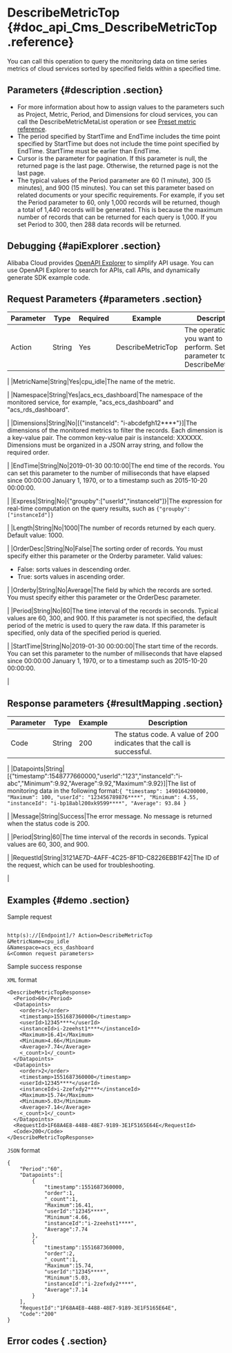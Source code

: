 # DescribeMetricTop {#doc_api_Cms_DescribeMetricTop .reference}

You can call this operation to query the monitoring data on time series metrics of cloud services sorted by specified fields within a specified time.

## Parameters {#description .section}

-   For more information about how to assign values to the parameters such as Project, Metric, Period, and Dimensions for cloud services, you can call the DescribeMetricMetaList operation or see [Preset metric reference](~~28619~~).
-   The period specified by StartTime and EndTime includes the time point specified by StartTime but does not include the time point specified by EndTime. StartTime must be earlier than EndTime.
-   Cursor is the parameter for pagination. If this parameter is null, the returned page is the last page. Otherwise, the returned page is not the last page.
-   The typical values of the Period parameter are 60 \(1 minute\), 300 \(5 minutes\), and 900 \(15 minutes\). You can set this parameter based on related documents or your specific requirements. For example, if you set the Period parameter to 60, only 1,000 records will be returned, though a total of 1,440 records will be generated. This is because the maximum number of records that can be returned for each query is 1,000. If you set Period to 300, then 288 data records will be returned.

## Debugging {#apiExplorer .section}

Alibaba Cloud provides [OpenAPI Explorer](https://api.aliyun.com/#product=Cms&api=DescribeMetricTop) to simplify API usage. You can use OpenAPI Explorer to search for APIs, call APIs, and dynamically generate SDK example code.

## Request Parameters {#parameters .section}

|Parameter|Type|Required|Example|Description|
|---------|----|--------|-------|-----------|
|Action|String|Yes|DescribeMetricTop|The operation that you want to perform. Set this parameter to DescribeMetricTop.

 |
|MetricName|String|Yes|cpu\_idle|The name of the metric.

 |
|Namespace|String|Yes|acs\_ecs\_dashboard|The namespace of the monitored service, for example, "acs\_ecs\_dashboard" and "acs\_rds\_dashboard".

 |
|Dimensions|String|No|\[\{"instanceId": "i-abcdefgh12\*\*\*\*"\}\]|The dimensions of the monitored metrics to filter the records. Each dimension is a key-value pair. The common key-value pair is instanceId: XXXXXX. Dimensions must be organized in a JSON array string, and follow the required order.

 |
|EndTime|String|No|2019-01-30 00:10:00|The end time of the records. You can set this parameter to the number of milliseconds that have elapsed since 00:00:00 January 1, 1970, or to a timestamp such as 2015-10-20 00:00:00.

 |
|Express|String|No|\{"groupby":\["userId","instanceId"\]\}|The expression for real-time computation on the query results, such as `{"groupby":["instanceId"]}`

 |
|Length|String|No|1000|The number of records returned by each query. Default value: 1000.

 |
|OrderDesc|String|No|False|The sorting order of records. You must specify either this parameter or the Orderby parameter. Valid values:

 -   False: sorts values in descending order.
-   True: sorts values in ascending order.

 |
|Orderby|String|No|Average|The field by which the records are sorted. You must specify either this parameter or the OrderDesc parameter.

 |
|Period|String|No|60|The time interval of the records in seconds. Typical values are 60, 300, and 900. If this parameter is not specified, the default period of the metric is used to query the raw data. If this parameter is specified, only data of the specified period is queried.

 |
|StartTime|String|No|2019-01-30 00:00:00|The start time of the records. You can set this parameter to the number of milliseconds that have elapsed since 00:00:00 January 1, 1970, or to a timestamp such as 2015-10-20 00:00:00.

 |

## Response parameters {#resultMapping .section}

|Parameter|Type|Example|Description|
|---------|----|-------|-----------|
|Code|String|200|The status code. A value of 200 indicates that the call is successful.

 |
|Datapoints|String|\[\{"timestamp":1548777660000,"userId":"123","instanceId":"i-abc","Minimum":9.92,"Average":9.92,"Maximum":9.92\}\]|The list of monitoring data in the following format:`{ "timestamp": 1490164200000, "Maximum": 100, "userId": "123456789876****", "Minimum": 4.55, "instanceId": "i-bp18abl200xk9599****", "Average": 93.84 }`

 |
|Message|String|Success|The error message. No message is returned when the status code is 200.

 |
|Period|String|60|The time interval of the records in seconds. Typical values are 60, 300, and 900.

 |
|RequestId|String|3121AE7D-4AFF-4C25-8F1D-C8226EBB1F42|The ID of the request, which can be used for troubleshooting.

 |

## Examples {#demo .section}

Sample request

``` {#request_demo}

http(s)://[Endpoint]/? Action=DescribeMetricTop
&MetricName=cpu_idle
&Namespace=acs_ecs_dashboard
&<Common request parameters>

```

Sample success response

`XML` format

``` {#xml_return_success_demo}
<DescribeMetricTopResponse>
  <Period>60</Period>
  <Datapoints>
    <order>1</order>
    <timestamp>1551687360000</timestamp>
    <userId>12345****</userId>
    <instanceId>i-2zeehst1****</instanceId>
    <Maximum>16.41</Maximum>
    <Minimum>4.66</Minimum>
    <Average>7.74</Average>
    <_count>1</_count>
  </Datapoints>
  <Datapoints>
    <order>2</order>
    <timestamp>1551687360000</timestamp>
    <userId>12345****</userId>
    <instanceId>i-2zefxdy2****</instanceId>
    <Maximum>15.74</Maximum>
    <Minimum>5.03</Minimum>
    <Average>7.14</Average>
    <_count>1</_count>
  </Datapoints>
  <RequestId>1F68A4E8-4488-48E7-9189-3E1F5165E64E</RequestId>
  <Code>200</Code>
</DescribeMetricTopResponse>

```

`JSON` format

``` {#json_return_success_demo}
{
	"Period":"60",
	"Datapoints":[
		{
			"timestamp":1551687360000,
			"order":1,
			"_count":1,
			"Maximum":16.41,
			"userId":"12345****",
			"Minimum":4.66,
			"instanceId":"i-2zeehst1****",
			"Average":7.74
		},
		{
			"timestamp":1551687360000,
			"order":2,
			"_count":1,
			"Maximum":15.74,
			"userId":"12345****",
			"Minimum":5.03,
			"instanceId":"i-2zefxdy2****",
			"Average":7.14
		}
	],
	"RequestId":"1F68A4E8-4488-48E7-9189-3E1F5165E64E",
	"Code":"200"
}
```

## Error codes { .section}

